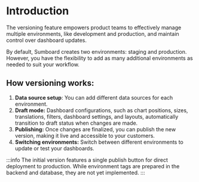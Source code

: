 # Introduction
The versioning feature empowers product teams to effectively manage multiple environments, like development and production, and maintain control over dashboard updates.

By default, Sumboard creates two environments: staging and production. However, you have the flexibility to add as many additional environments as needed to suit your workflow.

## How versioning works:
1. **Data source setup**: You can add different data sources for each environment.
2. **Draft mode:** Dashboard configurations, such as chart positions, sizes, translations, filters, dashboard settings, and layouts, automatically transition to draft status when changes are made.
3. **Publishing:** Once changes are finalized, you can publish the new version, making it live and accessible to your customers.
3. **Switching environments:** Switch between different environments to update or test your dashboards.

:::info
The initial version features a single publish button for direct deployment to production. While environment tags are prepared in the backend and database, they are not yet implemented.
:::